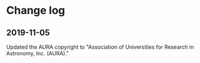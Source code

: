 # Change log

## 2019-11-05

Updated the AURA copyright to "Association of Universities for Research in Astronomy, Inc. (AURA)."
